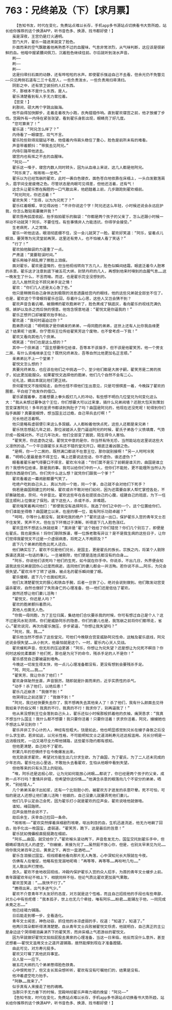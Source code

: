 # 763：兄终弟及（下）【求月票】
        【告知书友，时代在变化，免费站点难以长存，手机app多书源站点切换看书大势所趋，站长给你推荐的这个换源APP，听书音色多、换源、找书都好使！】
       虽是深夜，王宫仍是灯火通明。
       宫门大开，翟乐一踏进来就变了脸色。
       扑面而来的空气飘散着他再熟悉不过的血腥味，气息非常浓烈，从气味判断，这应该是很新鲜的血。他暗中握紧腰间佩刀，沉着脸色继续往前。尔后就听到泼水声音。
       刷——
       刷——
       刷——
       这是扫帚扫石面的动静，还有哗啦啦的水声。即使翟乐强迫自己不去看，但余光仍不免瞥见——只见两侧石道有二三十名宫人，一些负责泼水，一些负责用扫帚清扫。
       阴影之中，还有禁卫装扮的人扛东西。
       不，那根本不是什么东西，是人。
       翟乐清楚看到有人手无力耷拉着。
       【宫变！】
       刹那间，硕大两个字跳出脑海。
       他不由得加快脚步，走着走着改为小跑，衣角猎猎作响。直到翟欢寝宫之前，他才放缓了步伐。宫殿外有一内侍在紧张张望，看到翟乐身影出现，眼睛亮了好几度。
       “您可算来了！”
       翟乐道：“阿兄怎么样了？”
       内侍看了一眼寝宫，叹气不言。
       翟乐险些软得双腿站不稳，他借着内侍肩头稳住了重心，脸色是前所未有的难看。
       声音带着颤抖：“带我去见阿兄。”
       内侍引路带他进去。
       寝宫内也有挥之不去的血腥味。
       “阿兄——”
       翟乐这一嗓子，寝宫内数人同时转头，因为从血缘上来说，这几人都是他阿兄。
       “阿乐来了，咳咳咳——坐吧。”
       翟乐以为已经驾崩的翟欢，此时一袭白色寝衣，面色苍白地依靠在床榻上，一头白发散落肩头，眉宇间全是疲倦之色。尽管状态是肉眼可见得差，但他还活着，还有气！
       这念头让翟乐憋在胸腔的一口气散出来，他趔趄着上前，几步踉跄到翟欢榻前。
       “阿兄阿兄，你还活着！”
       翟欢失笑：“怎得，以为为兄死了？”
       翟乐红着眼眶，罕见得凶他：“不许你说这个字！阿兄还这么年轻，小时候还说会永远庇护我，你怎么敢轻易要撇开我？”
       翟欢唇角弧度收起，抬手拍拍翟乐的脑袋：“你都是两个孩子的父亲了，怎么还跟小时候一样动不动就哭？阿乐，不要任性。有些事情非人力能违抗，你得学会接受。”
       生老病死，人之常情。
       翟乐一听他这话，眼泪彻底绷不住，没一会儿就哭了一脸。翟欢好笑道：“阿乐，留着点儿眼泪，要哭等为兄灵堂前再哭，这里还有旁人，也不怕被人看了笑话？”
       “行了！”
       翟欢拍他脑袋的力道重了一点。
       严肃道：“莫要耽误时间。”
       翟乐用袖子胡乱擦了擦脸上泪痕。
       面对翟乐，翟欢是温情的，但当他视线转向下方几人，脸色似瞬间结霜，眼底泛着令人胆寒的杀意。翟乐这才注意到底下被五花大绑，封禁丹府的几人，再想到他来时嗅到的血腥气息……这一晚发生了什么，不言而喻。而这，也是翟乐完全没想到的。
       这几人居然完全不顾兄弟手足之情！
       翟欢：“你们几人还是太心急了些。”
       他只是稍微将自己身体达到极限的消息透露给宫内的眼线，他的这些兄弟就全部坐不住了。也是，翟欢这个节骨眼将翟乐召回，存着什么心思，这些人又岂会猜不到？
       翟欢声音含着讥嘲，被捆缚的翟欢胞弟听了，脸色黑成了锅底灰，看向翟乐的视线充满仇恨、嫉妒以及杀之而后快的恨意。他饱含恨意地道：“翟悦文是你逼我的！”
       翟乐正想开口却被翟欢抬手制止。
       翟欢道：“我何时逼迫过你？”
       胞弟质问道：“明明我才是你嫡亲的弟弟，一母同胞的弟弟，这世上还有人比你我血缘更近？结果呢？结果，你宁愿将王位传给翟笑芳这个废物，也不曾考虑一下我！”
       翟欢又看向其他几个庶弟。
       哂笑道：“你们也是这么想的？”
       其中一个庶弟道：“国主想要传位给谁，吾等本不该插手，但不该是他翟笑芳。他一个旁支二房，有什么资格继承王位？既然兄终弟及，吾等自然比他更加名正言顺。”
       亲弟弟比不上一个堂弟？
       翟悦文怎么想的？
       真要兄终弟及，也应该在他们之中挑选一个，至少他们都是大房子嗣，翟笑芳是二房的孩子，如此更加能服众。如果翟悦文选择他的胞弟，他们几个自然不会有二心。
       论礼法，嫡出本就比他们更正统。
       奈何翟悦文不按规矩走，自然也怪不得他们生出意见，只是可恨棋差一着，今晚踩了翟欢的圈套，平白给了他发作的借口。
       翟乐紧握着拳，忍着想要上拳头殴打几人的冲动，有些想不明白几位堂兄为何变化这么大：“我从未想过要争这个王位，你们想要大可以过来拿，搞什么兄弟阋墙？还胆大包天到策划宫变谋害阿兄！多年的圣贤书都读到狗肚子了吗？曲国是阿兄的，他现在还没死呢！轮得到你们指手画脚？真要是眼馋，想当国主过过瘾，自己带兵去打啊！”
       兄长他还活着啊。
       他只是略有虚弱便引来这么多觊觎。人人都盼着他快点死，这些人还都是亲兄弟！
       翟乐恍忽想起几年之前，那位淑姬派人登门逼迫阿兄的时候，翟氏子弟各个义愤填膺，气势拧成一股绳对外。不过几年功夫，他们全部变了面貌，陌生得令人害怕。
       “翟笑芳，你这虚伪之徒。翟悦文中意的是你，你当然有恃无恐，当然能站在这里说这些大义凛然的话。”一个平日跟翟乐关系还不错的堂兄开口，眼底泛着凶狠之色。
       “是啊，你一个二房的，既然满口都说不在意王位，那你就别接啊！”另一人呵呵冷笑着，“明明心里最是舍不得王位，嘴上还要说这些话，你不虚伪，谁还虚伪？”
       眼看着翟乐被气得要口不择言，翟欢冷冷道：“你们莫不是忘了前朝是谁灭的，曲国是谁立的？我想传位给谁，那是我的事。我可以给你们中的一人，但你们不能抢，更不能理所当然认为我的东西是你们的。你们凭什么这么想？就凭你们跟我一个爹？”
       翟欢看着这一幕闹剧都要气笑了。
       吃绝户吃到自己头上，真以为同一个姓，同一个爹，自己就不会对他们下死手？
       倘若是曲国刚建立的时候，翟欢或许不敢对他们如何，因为还需要自家人帮忙掌控各处，不好撕破脸皮。奈何，今非昔比。翟欢这些年在各处提拔自己的心腹，组建自己的班底，为下一任国主顺利上位做足了保险。底下这些人，杀或不杀，非难题。
       翟欢嗤笑着再问他们：“即便我没有选择阿乐，我选了你们之中的一个。这个位置给你们，你们谁能坐得稳？曲国建立以来，在座的哪一位，能有阿乐功勋卓越？”
       “呵呵，尔等什么都没有，就来吃我的绝户？”翟欢这话一出口，保护翟乐入宫的青年文士忍不住发笑，笑声不大，但在当下环境过于清晰，听得底下几人脸色涨红。
       翟欢显然不想这么快就结束：“莫非是‘翟’这个姓给了你们错觉？你们几个别忘了，即便是在翟氏，我也是族长！将你们剔除族谱，哪一位族老敢有异议？是不是我生病的这些日子，让你们觉得我翟悦文不过是一介虚弱病患，将死之人不用顾及？”
       底下几个弟弟的脸色比死人还白。
       他们确实忘了，翟欢不仅是他们兄长，是国主，更是翟氏的族长。宗族之内，将某个人剔除族谱还真就一句话的事儿。一旦被剔除，他们便是连姓氏都没有的白身……
       “阿乐，你说他们该死吗？他们的生死，如今就在你手中。你说杀，不出几日，外界便会知道我这些兄弟是因伤心过度而病逝，连同他们的妻儿都会一并活殉。若你说不杀……阿乐，为兄会很失望。”翟欢冷不丁转了话锋，被点名的翟乐瞬间傻了眼。
       翟乐傻眼，底下几个也面如死灰。
       他们太清楚翟悦文的狠心和铁血手腕，后者一旦铁了心，绝对会说到做到。他们敢发动宫变逼杀翟欢，自然也做好了失败身亡的心理准备，但——他们还是低估了翟欢。
       居然还想让他们妻儿活殉！
       “翟悦文，你还是人吗？”
       翟欢的胞弟颤抖着质问。
       其他人也面无人色。
       “你我一母同胞，为了王位归属，集结他们合伙要杀我的时候，你可有想过自己是个人？这不过是风水轮流转。你们是威胁阿乐的隐患，你们的妻儿也是，我驾崩之前将你们都带走，省心。”翟欢说完，再次向翟乐施压，步步紧逼，“你想让我失望吗？”
       “阿兄，我、我……”
       翟乐他当然不想杀了这些堂兄，可他们今晚联合宫变威胁阿兄性命，这触及翟乐底线，阿兄还说会很失望……从小到大，他最怕就是这个。一时，翟乐内心天人交战。
       翟欢缓和声音，但无形的压迫更甚：“阿乐，你想让为兄失望？还是想让为兄死不瞑目？你何时这般优柔寡断？他们死，那也是为兄下的命令，残杀手足的人不是你！”
       翟乐感觉自己要被逼到墙角。
       今晚这一切发生得太快，他一点儿心理准备都没有，更没有想到会要残杀手足。
       “阿、阿兄……我……”
       “翟笑芳，我让你杀了他们！”
       翟欢身体陡然坐直，声音狠厉。随即就是扑面而来的，近乎实质性的杀气。
       “动手！杀了他们，以绝后患！”
       翟乐几近崩溃：“我做不到！”
       他哭得比之前还狠了：“我做不到！”
       “阿兄，我已经快要失去你了，我不想再失去其他亲人了！杀了他们，我有什么颜面去见待我如亲子的伯父啊！我真的不行，我真的不行！我求你了，别再逼我了！”
       他从来没想到王位会落到自己头上，翟乐还似小时候那般抓着他的衣袖，痛哭恳求：“我真不想当什么国主！我什么都不想要！我只要你活着！只要你活着！求求你活着，阿兄，嫂嫂她也不想这么早见到你！”
       翟乐并非工于心计的人，神经有些粗大。饶是如此，他也明显感觉到兄长在嫂子身故之后没什么求生欲。若非如此，以兄长性格，不可能明知文士之道消耗寿元还这般滥用。兄长分明是一边消极找死，一边又竭尽全力帮他铺路，这些翟乐隐约都有感知。
       但他更清楚，自己劝不了翟欢。
       积累几年的恐惧终于在今晚爆发出来。
       他无助哀求翟欢，希望对方能生出几分求生欲，为了曲国，为了翟氏，为了二人还未完成的少年志向。翟乐吐出心里话，不敢抬头去看翟欢，生怕从他眼中看到失望。
       但他等来的只有头顶上的轻拍。
       “唉，阿乐还是这般心软，让为兄如何能放心闭眼……都说了，你已经是两个孩子的父亲，成熟一点不行吗？重情并非错，但希望你这份情……”他满含杀意的眼落向几个不安分的弟弟，哂笑，“别给错人。”
       几个弟弟浑身汗出如浆，还有一个比较胆小的，被翟欢方才迸发的杀意吓晕。死不可怕，可怕的是这人还想让他们妻儿活殉！他娘的，自己没妻儿就要弄死他们妻儿。
       他们几乎认定自己会死，因为翟乐打小就是翟欢的应声虫，翟欢说啥他就做啥。
       谁知，峰回路转。
       应声虫居然会说不了。
       劫后余生，庆幸自己捡回一条命。
       “咳咳咳——”翟欢突然撑着床榻剧烈咳嗽，呕出刺目的血，生机迅速流逝，他无力地躺了回去，抬手化出一枚国玺，虚弱道，“翟笑芳，跪下，这是最后的旨意！”
       翟乐犹如傀儡般直挺挺跪在榻前。
       “阿乐……曲国，就交给你了。”翟欢喉头滚动两下，声音愈发无力，国玺交托到翟乐手中，但眼睛却落向无人的虚空，“你嫂嫂，来接为兄了……虽然挺不放心你，但是，也别太早来见为兄……待你我兄弟百年之后，黄泉之下，再饮一盅酒吧……”
       翟乐含泪接过国玺，视线顺着他看向那片无人角落，心中深知兄长大限就在今夜。
       仿佛有人在催促，他略有些宠溺地呢喃：“再等等，再等等……再吩咐几句……”
       无人敢出声打搅他。
       良久，翟欢不舍地收回视线，冲殿内保护翟乐入宫的众人招手，为首的青年文士缓步上前。青年跟翟欢年纪不相上下，相貌同样不俗，但论气质比翟欢更加英气果敢。
       翟欢苦笑道：“……我快不行了。”
       “瞧得出来，出气多进气少。”
       翟欢不介意青年不太友好的态度，对方就是这个性格，而且自己招揽他的手段也有些卑鄙，对方心中有些疙瘩：“我本孤孑，世上也无几个牵挂，唯有阿乐……盼君……能辅左于他，一同完成未竟之志……”
       他已经竭力铺路。
       日后能走到哪一步，全看造化。
       青年文士闻言，神色动容，抓住他的冰凉虚弱的手，叹道：“知道了，知道了。”
       他两只耳朵都听得清清楚楚。自从青年文士兵败被翟悦文俘虏，他就明白，自己真正的主公是身边这个哭得眼泪鼻涕齐下的翟笑芳，而非床榻上气若游丝的翟悦文。
       因为早就做好翟悦文拍拍屁股去黄泉的心理准备，当这一日来临，他反而没什么意外，甚至还想着——翟悦文滥用文士之道开道铺路，居然能撑到现在才准备蹬腿。
       由此可见，对方寿元挺多。
       翟欢又叮嘱了其他武将事宜。
       众人皆一一应下。
       被五花大绑的几个弟弟憋得脸色铁青。
       心中恨死他了，但又支长耳朵想听听，翟欢有没有叮嘱他们的，结果是没有。
       他冲着虚空吃力抬手。
       “阿静……我来了。”
       似乎真有人来接走了他的魂魄。
       当那只手无力垂下的时候，宫殿响彻翟乐声嘶力竭的挽留：“阿兄——”
       【告知书友，时代在变化，免费站点难以长存，手机app多书源站点切换看书大势所趋，站长给你推荐的这个换源APP，听书音色多、换源、找书都好使！】